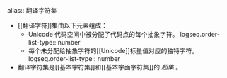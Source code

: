 alias:: 翻译字符集

- [[翻译字符]]集由以下元素组成：
	- Unicode 代码空间中被分配了代码点的每个抽象字符。
	  logseq.order-list-type:: number
	- 每个未分配给抽象字符的[[Unicode]]标量值对应的独特字符。
	  logseq.order-list-type:: number
- 翻译字符集是[[基本字符集]]和[[基本字面字符集]]的 *超集* 。